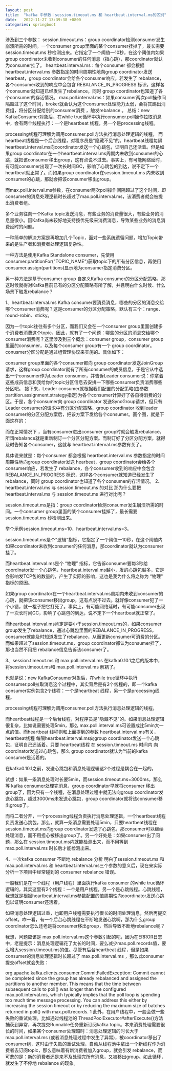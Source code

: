 ```yaml
---
layout: post
title:  "kafka 中参数：session.timeout.ms 和 heartbeat.interval.ms的区别"
date:   2022-11-27 13:39:38 +0800
categories: springboot
---
```


涉及到三个参数：
session.timeout.ms：group coordinator检测consumer发生崩溃所需的时间。一个consumer group里面的某个consumer挂掉了，最长需要 session.timeout.ms 秒检测出来。它指定了一个阈值—10秒，在这个阈值内如果group coordinator未收到consumer的任何消息（指心跳），那coordinator就认为consumer挂了。
heartbeat.interval.ms：每个consumer 都会根据 heartbeat.interval.ms 参数指定的时间周期性地向group coordinator发送 hearbeat，group coordinator会给各个consumer响应，若发生了 rebalance，各个consumer收到的响应中会包含 REBALANCE_IN_PROGRESS 标识，这样各个consumer就知道已经发生了rebalance，同时 group coordinator也知道了各个consumer的存活情况。
max.poll.interval.ms：如果consumer两次poll操作间隔超过了这个时间，broker就会认为这个consumer处理能力太弱，会将其踢出消费组，将分区分配给别的consumer消费 ，触发rebalance 。
总结：new KafkaConsumer对象后，在while true循环中执行consumer.poll操作拉取消息中，会有两个线程执行：一个是heartbeat 线程，另一个是processing线程。

processing线程可理解为调用consumer.poll方法执行消息处理逻辑的线程，
而heartbeat线程是一个后台线程，对程序员是"隐藏不见"的。heartbeat线程每隔heartbeat.interval.ms向coordinator发送一个心跳包，证明自己还活着。但是如果group coordinator在一个heartbeat.interval.ms周期内未收到consumer的心跳，就把该consumer移出group，这有点说不过去。事实上，有可能网络延时，有可能consumer出现了一次长时间GC，影响了心跳包的到达，说不定下一个heartbeat就正常了。而如果group coordinator在session.timeout.ms 内未收到consumer的心跳，那就会把该consumer移出group。

而max.poll.interval.ms参数，在consumer两次poll操作间隔超过了这个时间，即consumer的消息处理逻辑时长超过了max.poll.interval.ms，该消费者就会被提出消费者组。

多个业务往向一个Kafka topic发送消息，有些业务的消费量很大，有些业务的消息量很小。因Kafka尚未较好地支持按优先级来消费消息，导致某些业务的消息消费延时的问题。

一种简单的解决方案是再增加几个Topic，面对一些系统遗留问题，增加Topic带来的是生产者和消费者处理逻辑复杂性。

一种方法是使用Kafka Standalone consumer，先使用consumer.partitionFor("TOPIC_NAME")获取topic下的所有分区信息，再使用consumer.assign(partitions)显示地为consumer指定消费分区。

另一种方法是基于consumer group 自定义Kafka consumer的分区分配策略，那这时候就得对Kafka目前已有的分区分配策略有所了解，并且明白什么时候、什么场景下触发rebalance？

1、heartbeat.interval.ms
Kafka consumer要消费消息，哪些的分区的消息交给哪个consumer消费呢？这是consumer的分区分配策略，默认有三个：range、round-robin、sticky。

因为一个topic往往有多个分区，而我们又会在一个consumer group里面创建多个消费者消费这个topic，因此，就有了一个问题：哪些的分区的消息交给哪个consumer消费呢？这里涉及到三个概念：consumer group，consumer group里面的consumer，以及每个consumer group有一个 group coordinator。conusmer分区分配是通过组管理协议来实施的。具体如下：

consumer group里面的各个consumer都向 group coordinator发送JoinGroup请求，这样group coordinator就有了所有consumer的成员信息，于是它从中选出一个consumer作为Leader consumer，并告诉Leader consumer说：你拿着这些成员信息和我给你的topic分区信息去安排一下哪些consumer负责消费哪些分区吧。
接下来，Leader consumer就根据我们配置的分配策略(由参数partition.assignment.strategy指定)为各个consumer计算好了各自待消费的分区。于是，各个consumer向 group coordinator 发送SyncGroup请求，但只有Leader consumer的请求中有分区分配策略，group coordinator 收到leader consumer的分区分配方案后，把该方案下发给各个consumer。画个图，就是下面这样的：

而在正常情况下 ，当有consumer进出consumer group时就会触发rebalance，所谓rebalance就是重新制订一个分区分配方案。而制订好了分区分配方案，就得及时告知各个consumer，这就与 heartbeat.interval.ms参数有关了。

具体说来就是：每个consumer 都会根据 heartbeat.interval.ms 参数指定的时间周期性地向group coordinator发送 hearbeat，group coordinator会给各个consumer响应，若发生了 rebalance，各个consumer收到的响应中会包含 REBALANCE_IN_PROGRESS 标识，这样各个consumer就知道已经发生了rebalance，同时 group coordinator也知道了各个consumer的存活情况。
2、heartbeat.interval.ms 与 session.timeout.ms 的对比
那为什么要把 heartbeat.interval.ms 与 session.timeout.ms 进行对比呢？

session.timeout.ms是指：group coordinator检测consumer发生崩溃所需的时间。一个consumer group里面的某个consumer挂掉了，最长需要 session.timeout.ms 秒检测出来。

举个示例session.timeout.ms=10，heartbeat.interval.ms=3。

session.timeout.ms是个"逻辑"指标，它指定了一个阈值—10秒，在这个阈值内如果coordinator未收到consumer的任何消息，那coordinator就认为consumer挂了。

而heartbeat.interval.ms是个 “物理” 指标，它告诉consumer要每3秒给coordinator发一个心跳包，heartbeat.interval.ms越小，发的心跳包越多，它是会影响发TCP包的数量的，产生了实际的影响，这也是我为什么将之称为 “物理" 指标的原因。

如果group coordinator在一个heartbeat.interval.ms周期内未收到consumer的心跳，就把该consumer移出group，这有点说不过去。就好像consumer犯了一个小错，就一棍子把它打死了。事实上，有可能网络延时，有可能consumer出现了一次长时间GC，影响了心跳包的到达，说不定下一个heartbeat就正常了。

而heartbeat.interval.ms肯定是要小于session.timeout.ms的，如果consumer group发生了rebalance，通过心跳包里面的REBALANCE_IN_PROGRESS，consumer就能及时知道发生了rebalance，从而更新consumer可消费的分区。而如果超过了session.timeout.ms，group coordinator都认为consumer挂了，那也当然不用把 rebalance信息告诉该consumer了。

3、session.timeout.ms 和 max.poll.interval.ms
在kafka0.10.1之后的版本中，将session.timeout.ms和 max.poll.interval.ms 解耦了。

也就是说：new KafkaConsumer对象后，在while true循环中执行consumer.poll拉取消息这个过程中，其实背后是有2个线程的，即一个kafka consumer实例包含2个线程：一个是heartbeat 线程，另一个是processing线程。

processing线程可理解为调用consumer.poll方法执行消息处理逻辑的线程，

而heartbeat线程是一个后台线程，对程序员是"隐藏不见"的。如果消息处理逻辑很复杂，比如说需要处理5min，那么 max.poll.interval.ms可设置成比5min大一点的值。而heartbeat 线程则和上面提到的参数 heartbeat.interval.ms有关，heartbeat线程 每隔heartbeat.interval.ms向group coordinator发送一个心跳包，证明自己还活着。只要 heartbeat线程 在 session.timeout.ms 时间内 向 coordinator发送过心跳包，那么 group coordinator就认为当前的kafka consumer是活着的。

在kafka0.10.1之前，发送心跳包和消息处理逻辑这2个过程是耦合在一起的。

试想：如果一条消息处理时长要5min，而session.timeout.ms=3000ms，那么等 kafka consumer处理完消息，group coordinator早就将consumer 移出group了，因为只有一个线程，在消息处理过程中就无法向group coordinator发送心跳包，超过3000ms未发送心跳包，group coordinator就将该consumer移出group了。

而将二者分开，一个processing线程负责执行消息处理逻辑，一个heartbeat线程负责发送心跳包，那么，就算一条消息需要处理5min，只要heartbeat线程在session.timeout.ms向group coordinator发送了心跳包，那consumer可以继续处理消息，而不用担心被移出group了。另一个好处是：如果consumer出了问题，那么在 session.timeout.ms内就能检测出来，而不用等到 max.poll.interval.ms 时长后才能检测出来。

4、一次kafka consumer 不断地 rebalance 分析
明白了session.timeout.ms 和 max.poll.interval.ms 和 heartbeat.interval.ms三个参数的意义后，现在来实际分析一下项目中经常碰到的 consumer rebalance 错误。

一般我们是在一个线程（用户线程）里面执行kafka consumer 的while true循环逻辑的，其实这里有2个线程：一个是用户线程，另一个是心跳线程。心跳线程，我想就是根据heartbeat.interval.ms参数配置的值周期性向coordinator发送心跳包以证明consumer还活着。

如果消息处理逻辑过重，也即用户线程需要执行很长的时间处理消息，然后再提交offset。咋一看，有一个后台心跳线程在不断地发送心跳啊，那为什么group coordinator怎么还老是将consumer移出group，然后导致不断地rebalance呢？

我想，问题应该是 max.poll.interval.ms这个参数引起的吧，因为在ERROR日志中，老是提示：消息处理逻辑花了太长的时间，要么减少max.poll.records值，要么增大session.timeout.ms的值。尽管有后台heartbeat 线程，但是如果consumer的消息处理逻辑时长超过了 max.poll.interval.ms ，那么此consumer提交offset就会失败：

org.apache.kafka.clients.consumer.CommitFailedException: Commit cannot be completed since the group has already rebalanced and assigned the partitions to another member. This means that the time between subsequent calls to poll() was longer than the configured max.poll.interval.ms, which typically implies that the poll loop is spending too much time message processing. You can address this either by increasing the session timeout or by reducing the maximum size of batches returned in poll() with max.poll.records.
1
此外，在用户线程中，一般会做一些失败的重试处理。比如通过线程池的 ThreadPoolExecutor#afterExecute()方法捕获到异常，再次提交Runnable任务重新订阅kafka topic。本来消费处理需要很长的时间，如果某个consumer处理超时：消息处理逻辑的时长大于max.poll.interval.ms (或者消息处理过程中发生了异常)，被coordinator移出了consumer组，这时由于失败的重试处理，自动从线程池中拿出一个新线程作为消费者去订阅topic，那么意味着有新消费者加入group，就会引发 rebalance，而可悲的是：新的消费者还是来不及处理完所有消息，又被移出group。如此循环，就发生了不停地 rebalance 的现象。